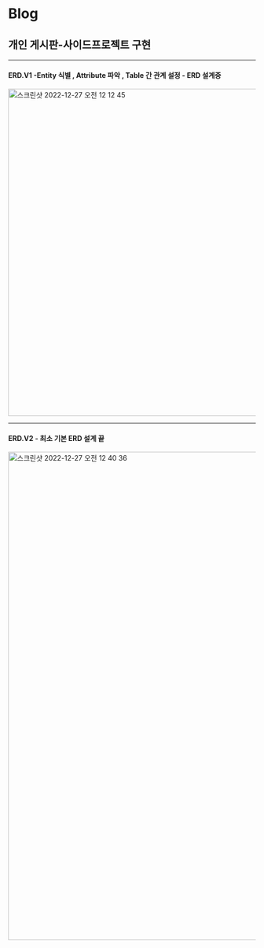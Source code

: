 # Blog
## 개인 게시판-사이드프로젝트 구현 

----------------------------------

#### ERD.V1 -Entity 식별 , Attribute 파악 , Table 간 관계 설정 - ERD 설계중 
<img width="666" alt="스크린샷 2022-12-27 오전 12 12 45" src="https://user-images.githubusercontent.com/66197538/209562519-a6ab16ef-a9e6-449b-bafe-5e385d0f6266.png">

------------------------------------

#### ERD.V2 - 최소 기본 ERD 설계 끝 
<img width="994" alt="스크린샷 2022-12-27 오전 12 40 36" src="https://user-images.githubusercontent.com/66197538/209564587-d27830c9-5b3e-4b97-b77a-bde98dd4bc80.png">

